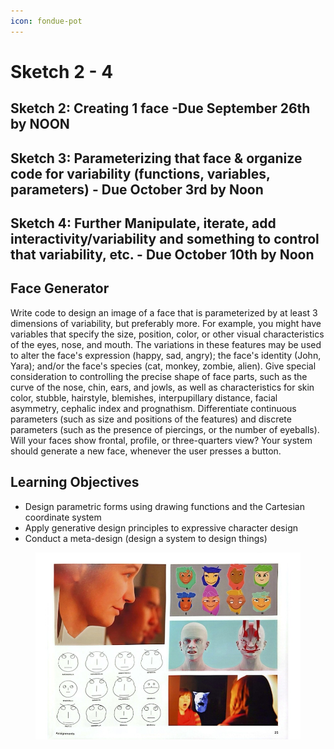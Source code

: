 ```yaml
---
icon: fondue-pot
---
```


# Sketch 2 - 4

## Sketch 2: **Creating 1 face -Due September 26th by NOON**

## Sketch 3: Parameterizing that face & organize code for variability (functions, variables, parameters) - Due October 3rd by Noon

## Sketch 4: Further Manipulate, iterate, add interactivity/variability and something to control that variability, etc. - Due October 10th by Noon

## Face Generator

Write code to design an image of a face that is parameterized by at least 3 dimensions of variability, but preferably more. For example, you might have variables that specify the size, position, color, or other visual characteristics of the eyes, nose, and mouth. The variations in these features may be used to alter the face's expression (happy, sad, angry); the face's identity (John, Yara); and/or the face's species (cat, monkey, zombie, alien). Give special consideration to controlling the precise shape of face parts, such as the curve of the nose, chin, ears, and jowls, as well as characteristics for skin color, stubble, hairstyle, blemishes, interpupillary distance, facial asymmetry, cephalic index and prognathism. Differentiate continuous parameters (such as size and positions of the features) and discrete parameters (such as the presence of piercings, or the number of eyeballs). Will your faces show frontal, profile, or three-quarters view? Your system should generate a new face, whenever the user presses a button.

## Learning Objectives

* Design parametric forms using drawing functions and the Cartesian coordinate system
* Apply generative design principles to expressive character design
* Conduct a meta-design (design a system to design things)

<figure><img src="../.gitbook/assets/facegenerator.jpg" alt=""><figcaption></figcaption></figure>



